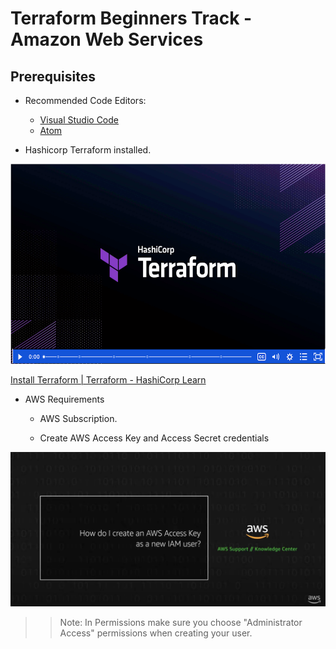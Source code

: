 # Terraform Beginners Track - Amazon Web Services

## Prerequisites

- Recommended Code Editors:
  - [Visual Studio Code](https://code.visualstudio.com/download)
  - [Atom](https://atom.io/ )


- Hashicorp Terraform installed.
<p><a href="https://learn.hashicorp.com/tutorials/terraform/install-cli?in=terraform%2Faws-get-started&amp;wvideo=r3yytnk1pr"><img src="../../images/terraform-installation-logo.png?image_play_button_size=2x&amp;image_crop_resized=960x540&amp;image_play_button=1&amp;image_play_button_color=1563ffe0" width="500" height="500" style="width: 520px; height: 320px;"></a></p><p><a href="https://learn.hashicorp.com/tutorials/terraform/install-cli?in=terraform%2Faws-get-started&amp;wvideo=r3yytnk1pr">Install Terraform | Terraform - HashiCorp Learn</a></p>


- AWS Requirements
  - AWS Subscription.
  - Create AWS Access Key and Access Secret credentials

    <a href="https://www.youtube.com/watch?v=vucdm8BWFu0" target="_blank">

![My image](../../images/AWS-Credentials.png)

</a>

>> Note: In Permissions make sure you choose "Administrator Access" permissions when creating your user.
